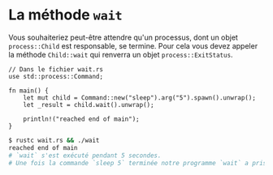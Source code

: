 # La méthode `wait`

Vous souhaiteriez peut-être attendre qu'un processus, dont un objet `process::Child` est responsable, se termine. 
Pour cela vous devez appeler la méthode `Child::wait` qui renverra un objet `process::ExitStatus`.

```rust,ignore
// Dans le fichier wait.rs
use std::process::Command;

fn main() {
    let mut child = Command::new("sleep").arg("5").spawn().unwrap();
    let _result = child.wait().unwrap();

    println!("reached end of main");
}
```

```bash
$ rustc wait.rs && ./wait
reached end of main
# `wait` s'est exécuté pendant 5 secondes.
# Une fois la commande `sleep 5` terminée notre programme `wait` a pris fin.
```
